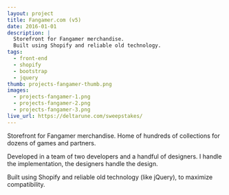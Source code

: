 ```yaml
---
layout: project
title: Fangamer.com (v5)
date: 2016-01-01
description: |
  Storefront for Fangamer merchandise.
  Built using Shopify and reliable old technology.
tags:
  - front-end
  - shopify
  - bootstrap
  - jquery
thumb: projects-fangamer-thumb.png
images:
  - projects-fangamer-1.png
  - projects-fangamer-2.png
  - projects-fangamer-3.png
live_url: https://deltarune.com/sweepstakes/
---
```


Storefront for Fangamer merchandise. Home of hundreds of collections for dozens of games and partners.

Developed in a team of two developers and a handful of designers. I handle the implementation, the designers handle the design.

Built using Shopify and reliable old technology (like jQuery), to maximize compatibility.
